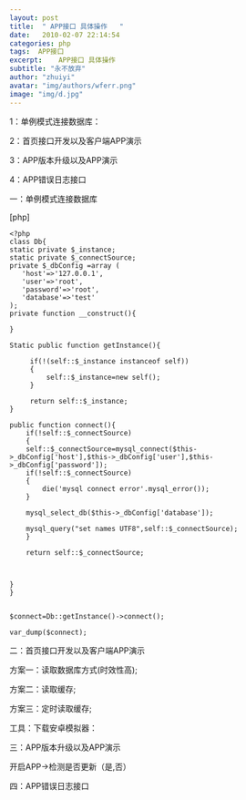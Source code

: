 ```yaml
---
layout: post
title:  " APP接口 具体操作   "
date:   2010-02-07 22:14:54
categories: php
tags:  APP接口
excerpt:    APP接口 具体操作  
subtitle: "永不放弃"
author: "zhuiyi"
avatar: "img/authors/wferr.png"
image: "img/d.jpg"
---
```

1：单例模式连接数据库：

2：首页接口开发以及客户端APP演示

3：APP版本升级以及APP演示

4：APP错误日志接口

 

一：单例模式连接数据库

[php] 

    <?php   
    class Db{  
    static private $_instance;  
    static private $_connectSource;  
    private $_dbConfig =array (  
       'host'=>'127.0.0.1',  
       'user'=>'root',  
       'password'=>'root',  
       'database'=>'test'  
    );  
    private function __construct(){  
          
    }  
      
    Static public function getInstance(){  
       
         if(!(self::$_instance instanceof self))  
         {  
             self::$_instance=new self();  
         }  
           
         return self::$_instance;  
    }  
      
    public function connect(){  
        if(!self::$_connectSource)  
        {  
        self::$_connectSource=mysql_connect($this->_dbConfig['host'],$this->_dbConfig['user'],$this->_dbConfig['password']);  
        if(!self::$_connectSource)  
        {  
            die('mysql connect error'.mysql_error());  
        }  
          
        mysql_select_db($this->_dbConfig['database']);  
      
        mysql_query("set names UTF8",self::$_connectSource);  
        }  
          
        return self::$_connectSource;  
          
          
          
    }  
    }  
      
      
    $connect=Db::getInstance()->connect();  
      
    var_dump($connect);  



二：首页接口开发以及客户端APP演示

方案一：读取数据库方式(时效性高);

方案二：读取缓存;

方案三：定时读取缓存;

工具：下载安卓模拟器：

三：APP版本升级以及APP演示

开启APP->检测是否更新（是,否）

四：APP错误日志接口

 

